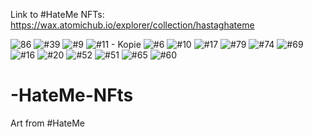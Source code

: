 Link to #HateMe NFTs: https://wax.atomichub.io/explorer/collection/hastaghateme

![86](https://user-images.githubusercontent.com/81182018/196819602-53a93de3-3b31-46f5-8f2a-f14d4956c9eb.png)
![#39](https://user-images.githubusercontent.com/81182018/196819604-1052cb4b-90ad-4e3c-8937-48971309d803.jpg)
![#9](https://user-images.githubusercontent.com/81182018/196819605-3433d85e-3be7-419c-8b62-6a038a770f44.jpg)
![#11 - Kopie](https://user-images.githubusercontent.com/81182018/196819606-4fbca7e1-4df5-4773-8f7f-b0f5d2fee925.jpg)
![#6](https://user-images.githubusercontent.com/81182018/196819608-758a12f7-6329-4a54-a6dc-f369e26081a1.jpg)
![#10](https://user-images.githubusercontent.com/81182018/196819609-1defa525-0cb4-4fa0-8006-d3022da42aa0.jpg)
![#17](https://user-images.githubusercontent.com/81182018/196819610-1ea7320b-d83d-4c50-bdc0-8ddecd874f5b.jpg)
![#79](https://user-images.githubusercontent.com/81182018/196819611-b6e73446-243f-4b5e-8f72-12b2972fb1ed.png)
![#74](https://user-images.githubusercontent.com/81182018/196819612-71854989-eda0-48f6-a64f-fb0b1a0da81a.png)
![#69](https://user-images.githubusercontent.com/81182018/196819615-b6d8ecc7-a179-49d4-8601-59ef8f54c66a.jpg)
![#16](https://user-images.githubusercontent.com/81182018/196819616-ea67bfb6-e62f-4843-a9b7-98e1a339db47.jpg)
![#20](https://user-images.githubusercontent.com/81182018/196819620-69bd3326-551a-4782-ba6a-cac56c939121.jpg)
![#52](https://user-images.githubusercontent.com/81182018/196819625-e53fe73f-b405-4e3d-90a5-b3c412ee832f.jpg)
![#51](https://user-images.githubusercontent.com/81182018/196819626-ca62b4b2-1962-491f-a756-cba9d3b493cb.jpg)
![#65](https://user-images.githubusercontent.com/81182018/196819627-ee33dd4f-e6d9-4262-9e82-3f014bc27902.jpg)
![#60](https://user-images.githubusercontent.com/81182018/196819628-149a939b-421f-4c9c-b402-7628ba21a917.jpg)
# -HateMe-NFts
Art from #HateMe 
